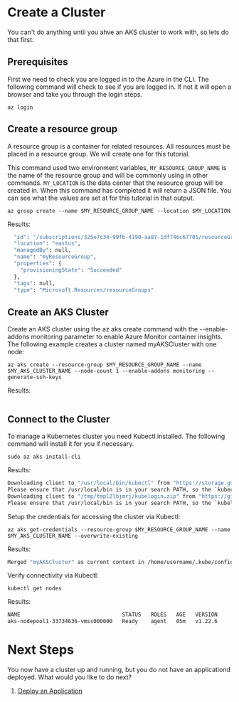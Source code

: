 # Create a Cluster

You can't do anything until you ahve an AKS cluster to work with, so lets do that first.

## Prerequisites

First we need to check you are logged in to the Azure in the CLI. The following command will check to see if you are logged in. If not it will open a browser and take you through the login steps.

`
az login
`

## Create a resource group

A resource group is a container for related resources. All resources must be placed in a resource group. We will create one for this tutorial. 

This command used two environment variables, `MY_RESOURCE_GROUP_NAME` is the name of the resource group and will be commonly using in other commands. `MY_LOCATION` is the data center that the resource group will be created in. When this command has completed it will return a JSON file. You can see what the values are set at for this tutorial in that output.

```
az group create --name $MY_RESOURCE_GROUP_NAME --location $MY_LOCATION
```

Results:

```expected_similarity=0.3
  "id": "/subscriptions/325e7c34-99fb-4190-aa87-1df746c67705/resourceGroups/myResourceGroup",
  "location": "eastus",
  "managedBy": null,
  "name": "myResourceGroup",
  "properties": {
    "provisioningState": "Succeeded"
  },
  "tags": null,
  "type": "Microsoft.Resources/resourceGroups"
```

## Create an AKS Cluster

Create an AKS cluster using the az aks create command with the --enable-addons monitoring parameter to enable Azure Monitor container insights. The following example creates a cluster named myAKSCluster with one node:

```
az aks create --resource-group $MY_RESOURCE_GROUP_NAME --name $MY_AKS_CLUSTER_NAME --node-count 1 --enable-addons monitoring --generate-ssh-keys
```

Results:

```expected_similarity=0.3

```

## Connect to the Cluster

To manage a Kubernetes cluster you need Kubectl installed. The following command will install it for you if necessary.

`
sudo az aks install-cli
`

Results:

```expected_similarity=0.3
Downloading client to "/usr/local/bin/kubectl" from "https://storage.googleapis.com/kubernetes-release/release/v1.23.5/bin/linux/amd64/kubectl"
Please ensure that /usr/local/bin is in your search PATH, so the `kubectl` command can be found.
Downloading client to "/tmp/tmpl2lbjmrj/kubelogin.zip" from "https://github.com/Azure/kubelogin/releases/download/v0.0.12/kubelogin.zip"
Please ensure that /usr/local/bin is in your search PATH, so the `kubelogin` command can be found.
```

Setup the credentials for accessing the cluster via Kubectl:

```
az aks get-credentials --resource-group $MY_RESOURCE_GROUP_NAME --name $MY_AKS_CLUSTER_NAME --overwrite-existing
```
Results:

```expected_similarity=0.3
Merged "myAKSCluster" as current context in /home/username/.kube/config
```

Verify connectivity via Kubectl:

```
kubectl get nodes
```

Results:

```expected_similarity=0.3
NAME                                STATUS   ROLES   AGE   VERSION
aks-nodepool1-33734636-vmss000000   Ready    agent   05m   v1.22.6
```

# Next Steps

You now have a cluster up and running, but you do not have an applicationd deployed. What would you like to do next?

  1. [Deploy an Application](AppDeployment/README.md)
